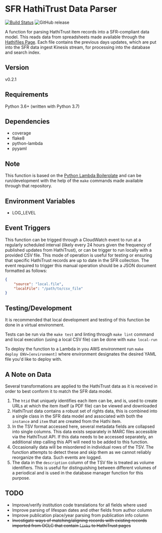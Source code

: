 
# SFR HathiTrust Data Parser

[![Build Status](https://travis-ci.com/NYPL/sfr-hathitrust-reader.svg?branch=development)](https://travis-ci.com/NYPL/sfr-hathitrust-reader)
![GitHub release](https://img.shields.io/github/release/NYPL/sfr-hathitrust-reader.svg)

A function for parsing HathiTrust item records into a SFR-compliant data model. This reads data from spreadsheets made available through the [Hathifiles Page](https://www.hathitrust.org/hathifiles). Each file contains the previous days updates, which are put into the SFR data ingest Kinesis stream, for processing into the database and search index.

## Version

v0.2.1

## Requirements

Python 3.6+ (written with Python 3.7)

## Dependencies

- coverage
- flake8
- python-lambda
- pyyaml

## Note

This function is based on the [Python Lambda Boilerplate](https://github.com/NYPL/python-lambda-boilerplate) and can be run/development with the help of the `make` commands made available through that repository.

## Environment Variables

- LOG_LEVEL

## Event Triggers

This function can be trigged through a CloudWatch event to run at a regularly scheduled interval (likely every 24 hours given the frequency of published updates from HathiTrust), or can be trigger to run locally with a provided CSV file. This mode of operation is useful for testing or ensuring that specific HathiTrust records are up to date in the SFR collection. The event required to trigger this manual operation should be a JSON document formatted as follows:

``` JSON
{
    "source": "local.file",
    "localFile": "/path/to/csv_file"
}
```

## Testing/Development

It is recommended that local development and testing of this function be done in a virtual environment.

Tests can be run via the `make test` and linting through `make lint` command and local execution (using a local CSV file) can be done with `make local-run`

To deploy the function to a Lambda in you AWS environment run `make deploy ENV=[environment]` where environment designates the desired YAML file you'd like to deploy with.


## A Note on Data
Several transformations are applied to the HathiTrust data as it is received in order to best conform it to match the SFR data model.
1. The `htid` that uniquely identifies each item can be, and is, used to create URLs at which the item itself (a PDF file) can be viewed and downloaded
2. HathiTrust data contains a robust set of rights data, this is combined into a single class in the SFR data model and associated with both the `instance` and `item` that are created from the Hathi item.
3. In the TSV format accessed here, several metadata fields are collapsed into single columns. This data exists separately in MARC files accessible via the HathiTrust API. If this data needs to be accessed separately, an additional step calling this API will need to be added to this function.
4. Occasionally data will be misordered in individual rows of the TSV. The function attempts to detect these and skip them as we cannot reliably reorganize the data. Such events are logged.
5. The data in the `description` column of the TSV file is treated as volume identifiers. This is useful for distinguishing between different volumes of a periodical and is used in the database manager function for this purpose.

## TODO
- Improve/verify institution code translations for all fields where used
- Improve parsing of lifespan dates and other fields from author column
- Improve publication place/year parsing from publication info column
- ~~Investigate ways of matching/aligning records with existing records imported from OCLC that contain `links` to HathiTrust pages~~
